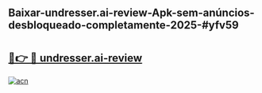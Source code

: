 ## Baixar-undresser.ai-review-Apk-sem-anúncios-desbloqueado-completamente-2025-#yfv59

# <h2><a href="https://ainizakaria.my?title=undresser.ai-review&ref=22M">🔗👉 🔴 undresser.ai-review</a></h2>

[![acn](https://github.com/user-attachments/assets/0f9c940e-d8b0-45ae-aac7-cd30a18b3e1c)](https://ainizakaria.my?title=undresser.ai-review&ref=22M)

